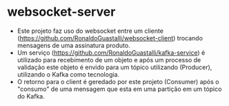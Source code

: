 # websocket-server

- Este projeto faz uso do websocket entre um cliente (https://github.com/RonaldoGuastalli/websocket-client) trocando mensagens de uma assinatura produto.
- Um serviço (https://github.com/RonaldoGuastalli/kafka-service) é utilizado para recebimento de um objeto e após um processo de validação este objeto é envido para um tópico utilizando (Producer), utilizando o Kafka como tecnologia.
- O retorno para o client é geredado por este projeto (Consumer) após o "consumo" de uma mensagem que esta em uma partição em um tópico do Kafka.
